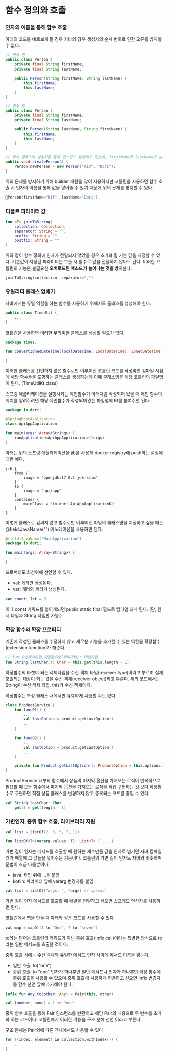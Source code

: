 # 함수 정의와 호출

### 인자의 이름을 통해 함수 호출
아래의 코드를 예로보게 될 경우 자바의 경우 생성자의 순서 변화로 인한 오류를 방지할 수 없다.
``` java
// 변경 전
public class Person {
	private final String firstName;
	private final String lastName;

	public Person(String firstName, String lastName) {
		this.firstName;
		this.lastName;
	}
}

// 변경 후
public class Person {
	private final String firstName;
	private final String lastName;

	public Person(String lastName, String firstName) {
		this.firstName;
		this.lastName;
	}
}

// 위의 클래스의 생성자를 통해 인스턴스 생성하고 있는데, firstName과 lastName의 순서가 변경되어도 컴파일 오류가 발생하지 않기 때문에 런타임에 문제를 일으킬 수 있다.
public void createPerson() {
	Person newPerson = new Person("Kim", "Dori");
}
```

위의 문제를 방지하기 위해 builder 패턴을 많이 사용하지만 코틀린을 사용하면 함수 호출 시 인자의 이름을 통해 값을 넣어줄 수 있기 때문에 위의 문제를 방지할 수 있다.
``` kotlin
Person(firstName="kil", lastName="Dori")
```

### 디폴트 파라미터 값
``` kotlin
fun <T> joinToString(
	collection: Collection,
	separator: String = "",
	prefix: String = "",
	postfix: String = ""
)
```
위와 같이 함수 정의에 인자가 전달되지 않았을 경우 초기화 될 기본 값을 지정할 수 있다.
기본값이 지정된 파라미터는 호출 시 필수로 값을 전달하지 않아도 된다.
이러한 코틀린의 기능은 불필요한 **오버로드된 메소드가 늘어나는 것을 방지**한다.
``` kotlin
joinToString(collection, separator=",")
```

### 유틸리티 클래스 없애기
자바에서는 유틸 역할을 하는 함수를 사용하기 위해서도 클래스를 생성해야 한다.
``` java
public class TimeUtil {
	...
}
```
코틀린을 사용하면 이러한 무의미한 클래스를 생성할 필요가 없다.
``` kotlin
package times;

fun convertZonedDateTime(localDateTime: LocalDateTime): ZonedDateTime {
	...
}
```
이러한 클래스를 선언하지 않은 함수로만 이루어진 코틀린 코드를 작성하면 컴파일 시점에
해당 함수들을 포함하는 클래스를 생성하는데 이때 클래스명은 해당 코틀린의 파일명이 된다. (TimeUtilKt.class)

스프링 애플리케이션을 실행시키는 메인함수가 아래처럼 작성되어 있을 때
메인 함수의 위치를 알려주려면 해당 메인함수가 작성되어있는 파일명에 Kt를 붙여주면 된다.
``` kotlin
package io.dori;

@SpringBootApplication
class ApiAppApplication  
  
fun main(args: Array<String>) {  
    runApplication<ApiAppApplication>(*args)  
}
```
아래는 위의 스프링 애플리케이션을 jib를 사용해 docker registry에 push하는 설정에 대한 예다.
```
jib {  
    from {  
        image = "openjdk:17.0.1-jdk-slim"  
    }  
    to {  
        image = "api/app"  
    }  
    container {  
        mainClass = "io.dori.ApiAppApplicationKt"
	}
}
```

이렇게 클래스로 감싸지 않고 함수로만 이루어진 파일의 클래스명을 지정하고 싶을 때는 @field:JavaName("") 어노테이션을 사용하면 된다.
``` kotlin
@field:JavaName("MainApplication")
package io.dori;
  
fun main(args: Array<String>) {  
    ...
}
```

프로퍼티도 최상위에 선언할 수 있다.
- val: 게터만 생성된다.
- var: 게터와 세터가 생성된다.
``` kotlin
var count: Int = 0
```
이때 const 키워드를 붙이게되면 public static final 필드로 컴파일 되게 된다.
(단, 원시 타입과 String 타입만 가능.)

### 확장 함수와 확장 프로퍼티
기존에 작성된 클래스를 수정하지 않고 새로운 기능을 추가할 수 있는 역할을 확장함수(extension function)가 해준다.
```kotlin
// fun 수신객체타입.확장함수명(파라미터): 리턴타입
fun String.lastChar(): Char = this.get(this.length - 1)
```
확장함수의 타겟이 되는 객체타입을 수신 객체 타입(receiver type)이라고 부르며 실제 호출되는 대상이 되는 값을 수신 객체(receiver object)라고 부른다.
위의 코드에서는 String이 수신 객체 타입, this가 수신 객체이다.

확장함수는 특정 클래스 내에서만 유효하게 사용할 수도 있다.
``` kotlin
class ProductService {
	fun func01() {
		...
		val lastOption = product.getLastOption()
		...
	}
	
	fun func02() {
		...
		val lastOption = product.getLastOption()
		...
	}

	private fun Product.getLastOption(): ProductOption = this.options.last()
}
```
ProductService 내부의 함수에서 상품의 마지막 옵션을 가져오는 로직이 반복적으로 필요할 때 모든 함수에서 마지막 옵션을 가져오는 로직을 직접 구현하는 것 보다 확장함수로 구현하면 직접 상품 클래스를 변경하지 않고 중복되는 코드를 줄일 수 있다.

``` kotlin
val String.lastChar: Char
	get() = get(length - 1)
```

### 가변인자, 중위 함수 호출, 라이브러리 지원
``` kotlin
val list = listOf(2, 3, 5, 7, 11)

fun listOf<T>(vararg values: T): List<T> { ... }
```
가변 길이 인자는 메서드를 호출할 때 원하는 개수만큼 값을 인자로 넘기면 자바 컴파일러가 배열에 그 값들을 넣어주는 기능이다.
코틀린의 가변 길이 인자도 자바와 비슷하며 문법이 조금 다를뿐이다.
- java: 타입 뒤에 ...을 붙임
- kotlin: 파라미터 앞에 vararg 변경자를 붙임

``` kotlin
val list = listOf("args: ", *args) // spread
```
가변 길이 인자 메서드를 호출할 때 배열을 전달하고 싶으면 스프레드 연산자를 사용하면 된다.


코틀린에서 맵을 만들 때 아래와 같은 코드를 사용할 수 있다
``` kotlin
val map = mapOf(1 to "One", 7 to "seven")
```
to라는 단어는 코틀린의 키워드가 아닌 중위 호출(infix call)이라는 특별한 방식으로 to라는 일반 메서드를 호출한 것이다.

중위 호출 시에는 수신 객체와 유일한 메서드 인자 사이에 메서드 이름을 넣는다.
- 일반 호출: to("one")
- 중위 호출: to "one"
  인자가 하나뿐인 일반 메서드나 인자가 하나뿐인 확장 함수에 중위 호출을 사용할 수 있으며 중위 호출에 사용하게 허용하고 싶으면 Infix 변경자를 함수 선언 앞에 추가해야 한다.
``` kotlin
infix fun Any.to(other: Any) = Pair(this, other)
```

``` kotlin
val (number, name) = 1 to "one"
```
중위 함수 호출을 통해 Pair 인스턴스를 반환하고 해당 Pair의 내용으로 두 변수를 초기화 하는 코드이다.
코틀린에서 이러한 기능을 구조 분해 선언 이라고 부른다.

구조 분해는 Pair외에 다른 객체에서도 사용할 수 있다
``` kotlin
for ((index, element) in collection.withIndex()) {
	...
}
```
